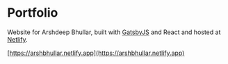# Portfolio
Website for Arshdeep Bhullar, built with [GatsbyJS](https://www.gatsbyjs.org) and React and hosted at [Netlify](https://www.netlify.com).

[https://arshbhullar.netlify.app](https://arshbhullar.netlify.app)
